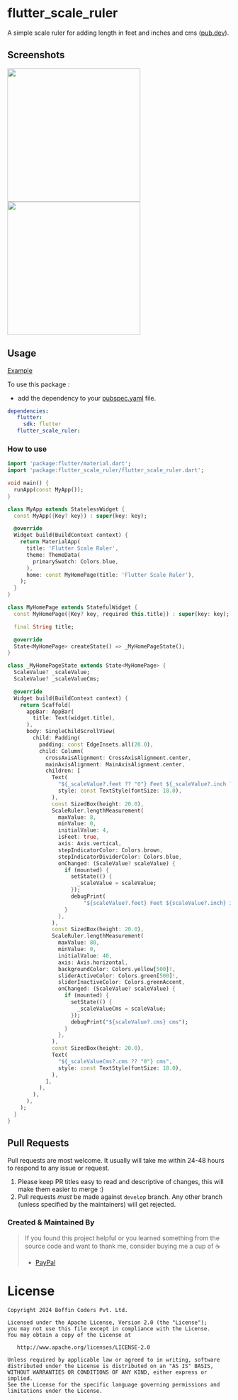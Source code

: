 # flutter_scale_ruler

A simple scale ruler for adding length in feet and inches and cms ([pub.dev](https://pub.dev/packages/flutter_scale_ruler)).
## Screenshots

<img src="https://github.com/boffincoders/flutter_scale_ruler/blob/master/gv.gif?raw=true" height="300em" />  <img src="https://github.com/boffincoders/flutter_scale_ruler/blob/master/ss1.jpg?raw=true"  height="300em" />

## Usage

[Example](https://github.com/Appriva-labs/flutter_scale_ruler/blob/master/example/lib/main.dart)

To use this package :

- add the dependency to your [pubspec.yaml](https://github.com/boffincoders/flutter_scale_ruler/blob/master/pubspec.yaml) file.

 ```yaml
 dependencies:
    flutter:
      sdk: flutter
    flutter_scale_ruler:
```

### How to use

```dart
import 'package:flutter/material.dart';
import 'package:flutter_scale_ruler/flutter_scale_ruler.dart';

void main() {
  runApp(const MyApp());
}

class MyApp extends StatelessWidget {
  const MyApp({Key? key}) : super(key: key);

  @override
  Widget build(BuildContext context) {
    return MaterialApp(
      title: 'Flutter Scale Ruler',
      theme: ThemeData(
        primarySwatch: Colors.blue,
      ),
      home: const MyHomePage(title: 'Flutter Scale Ruler'),
    );
  }
}

class MyHomePage extends StatefulWidget {
  const MyHomePage({Key? key, required this.title}) : super(key: key);

  final String title;

  @override
  State<MyHomePage> createState() => _MyHomePageState();
}

class _MyHomePageState extends State<MyHomePage> {
  ScaleValue? _scaleValue;
  ScaleValue? _scaleValueCms;

  @override
  Widget build(BuildContext context) {
    return Scaffold(
      appBar: AppBar(
        title: Text(widget.title),
      ),
      body: SingleChildScrollView(
        child: Padding(
          padding: const EdgeInsets.all(20.0),
          child: Column(
            crossAxisAlignment: CrossAxisAlignment.center,
            mainAxisAlignment: MainAxisAlignment.center,
            children: [
              Text(
                "${_scaleValue?.feet ?? "0"} Feet ${_scaleValue?.inch ?? "0"} inches",
                style: const TextStyle(fontSize: 18.0),
              ),
              const SizedBox(height: 20.0),
              ScaleRuler.lengthMeasurement(
                maxValue: 8,
                minValue: 0,
                initialValue: 4,
                isFeet: true,
                axis: Axis.vertical,
                stepIndicatorColor: Colors.brown,
                stepIndicatorDividerColor: Colors.blue,
                onChanged: (ScaleValue? scaleValue) {
                  if (mounted) {
                    setState(() {
                      _scaleValue = scaleValue;
                    });
                    debugPrint(
                        "${scaleValue?.feet} Feet ${scaleValue?.inch} inches");
                  }
                },
              ),
              const SizedBox(height: 20.0),
              ScaleRuler.lengthMeasurement(
                maxValue: 80,
                minValue: 0,
                initialValue: 40,
                axis: Axis.horizontal,
                backgroundColor: Colors.yellow[500]!,
                sliderActiveColor: Colors.green[500]!,
                sliderInactiveColor: Colors.greenAccent,
                onChanged: (ScaleValue? scaleValue) {
                  if (mounted) {
                    setState(() {
                      _scaleValueCms = scaleValue;
                    });
                    debugPrint("${scaleValue?.cms} cms");
                  }
                },
              ),
              const SizedBox(height: 20.0),
              Text(
                "${_scaleValueCms?.cms ?? "0"} cms",
                style: const TextStyle(fontSize: 18.0),
              ),
            ],
          ),
        ),
      ),
    );
  }
}
```

## Pull Requests

Pull requests are most welcome. It usually will take me within 24-48 hours to respond to any issue or request.

1.  Please keep PR titles easy to read and descriptive of changes, this will make them easier to merge :)
2.  Pull requests _must_ be made against `develop` branch. Any other branch (unless specified by the maintainers) will get rejected.

### Created & Maintained By

> If you found this project helpful or you learned something from the source code and want to thank me, consider buying me a cup of :coffee:
>
> * [PayPal](https://paypal.me/boffincoders)

# License

    Copyright 2024 Boffin Coders Pvt. Ltd.

    Licensed under the Apache License, Version 2.0 (the "License");
    you may not use this file except in compliance with the License.
    You may obtain a copy of the License at

       http://www.apache.org/licenses/LICENSE-2.0

    Unless required by applicable law or agreed to in writing, software
    distributed under the License is distributed on an "AS IS" BASIS,
    WITHOUT WARRANTIES OR CONDITIONS OF ANY KIND, either express or implied.
    See the License for the specific language governing permissions and
    limitations under the License.